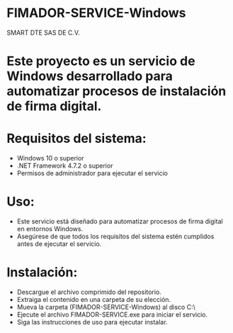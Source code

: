 # FIMADOR-SERVICE-Windows
SMART DTE SAS DE C.V.

# Este proyecto es un servicio de Windows desarrollado para automatizar procesos de instalación de firma digital.

# Requisitos del sistema:
- Windows 10 o superior
- .NET Framework 4.7.2 o superior
- Permisos de administrador para ejecutar el servicio
# Uso:
- Este servicio está diseñado para automatizar procesos de firma digital en entornos Windows.
- Asegúrese de que todos los requisitos del sistema estén cumplidos antes de ejecutar el servicio.
# Instalación:
- Descargue el archivo comprimido del repositorio.
- Extraiga el contenido en una carpeta de su elección.
- Mueva la carpeta (FIMADOR-SERVICE-Windows) al disco C:\
- Ejecute el archivo FIMADOR-SERVICE.exe para iniciar el servicio.
- Siga las instrucciones de uso para ejecutar instalar.